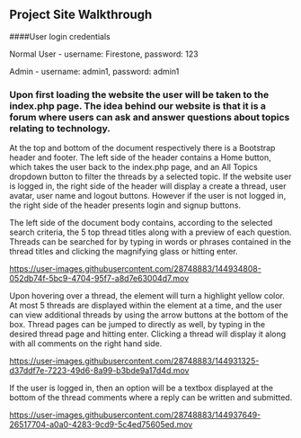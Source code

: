 
## Project Site Walkthrough
####User login credentials
<p>Normal User - username: Firestone, password: 123</p>
<p>Admin - username: admin1, password: admin1</p>

###  Upon first loading the website the user will be taken to the index.php page. The idea behind our website is that it is a forum where users can ask and answer questions about topics relating to technology.

<p>At the top and bottom of the document respectively there is a Bootstrap header and footer. The left side of the header contains a Home button, which takes the user back to the index.php page, and an All Topics dropdown button to filter the threads by a selected topic. If the website user is logged in, the right side of the header will display a create a thread, user avatar, user name and logout buttons. However if the user is not logged in, the right side of the header presents login and signup buttons.</p>

<p>The left side of the document body contains, according to the selected search criteria, the 5 top thread titles along with a preview of each question. Threads can be searched for by typing in words or phrases contained in the thread titles and clicking the magnifying glass or hitting enter. </p>

https://user-images.githubusercontent.com/28748883/144934808-052db74f-5bc9-4704-95f7-a8d7e63004d7.mov



<p>Upon hovering over a thread, the element will turn a highlight yellow color. At most 5 threads are displayed within the element at a time, and the user can view additional threads by using the arrow buttons at the bottom of the box. Thread pages can be jumped to directly as well, by typing in the desired thread page and hitting enter. Clicking a thread will display it along with all comments on the right hand side. </p>

https://user-images.githubusercontent.com/28748883/144931325-d37ddf7e-7223-49d6-8a99-b3bde9a17d4d.mov

<p>If the user is logged in, then an option will be a textbox displayed at the bottom of the thread comments where a reply can be written and submitted.</p>

https://user-images.githubusercontent.com/28748883/144937649-26517704-a0a0-4283-9cd9-5c4ed75605ed.mov


